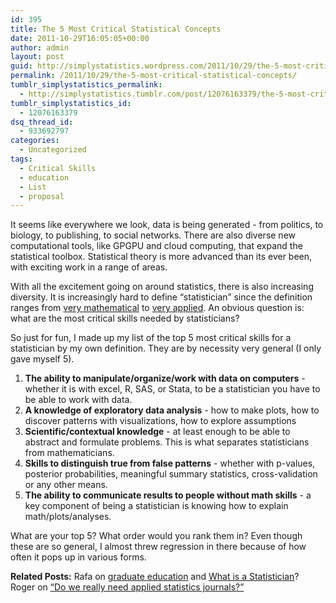 ```yaml
---
id: 395
title: The 5 Most Critical Statistical Concepts
date: 2011-10-29T16:05:05+00:00
author: admin
layout: post
guid: http://simplystatistics.wordpress.com/2011/10/29/the-5-most-critical-statistical-concepts
permalink: /2011/10/29/the-5-most-critical-statistical-concepts/
tumblr_simplystatistics_permalink:
  - http://simplystatistics.tumblr.com/post/12076163379/the-5-most-critical-statistical-concepts
tumblr_simplystatistics_id:
  - 12076163379
dsq_thread_id:
  - 933692797
categories:
  - Uncategorized
tags:
  - Critical Skills
  - education
  - List
  - proposal
---
```

It seems like everywhere we look, data is being generated - from politics, to biology, to publishing, to social networks. There are also diverse new computational tools, like GPGPU and cloud computing, that expand the statistical toolbox. Statistical theory is more advanced than its ever been, with exciting work in a range of areas. 

With all the excitement going on around statistics, there is also increasing diversity. It is increasingly hard to define &#8220;statistician&#8221; since the definition ranges from <a href="http://www.stat.washington.edu/jaw/" target="_blank">very mathematical</a> to <a href="http://en.wikipedia.org/wiki/Nate_Silver" target="_blank">very applied</a>. An obvious question is: what are the most critical skills needed by statisticians? 

<!-- more -->

So just for fun, I made up my list of the top 5 most critical skills for a statistician by my own definition. They are by necessity very general (I only gave myself 5). 

  1. **The ability to manipulate/organize/work with data on computers** - whether it is with excel, R, SAS, or Stata, to be a statistician you have to be able to work with data. 
  2. **A knowledge of exploratory data analysis** - how to make plots, how to discover patterns with visualizations, how to explore assumptions
  3. **Scientific/contextual knowledge** - at least enough to be able to abstract and formulate problems. This is what separates statisticians from mathematicians. 
  4. **Skills to distinguish true from false patterns** - whether with p-values, posterior probabilities, meaningful summary statistics, cross-validation or any other means. 
  5. **The ability to communicate results to people without math skills** - a key component of being a statistician is knowing how to explain math/plots/analyses.

What are your top 5? What order would you rank them in? Even though these are so general, I almost threw regression in there because of how often it pops up in various forms. 

**Related Posts:** Rafa on <a href="http://simplystatistics.tumblr.com/post/10764298034/the-future-of-graduate-education" target="_blank">graduate education</a> and <a href="http://simplystatistics.tumblr.com/post/10021164565/what-is-a-statistician" target="_blank">What is a Statistician</a>? Roger on <a href="http://simplystatistics.tumblr.com/post/11655593971/do-we-really-need-applied-statistics-journals" target="_blank">&#8220;Do we really need applied statistics journals?&#8221;</a>